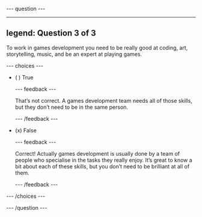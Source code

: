 
--- question ---

---
legend: Question 3 of 3
---

To work in games development you need to be really good at coding, art, storytelling, music, and be an expert at playing games.

--- choices ---

- ( ) True


  --- feedback ---

  That’s not correct. A games development team needs all of those skills, but they don’t need to be in the same person.

  --- /feedback ---

- (x) False


  --- feedback ---

  Correct! Actually games development is usually done by a team of people who specialise in the tasks they really enjoy. It’s great to know a bit about each of these skills, but you don’t need to be brilliant at all of them.

  --- /feedback ---

--- /choices ---

--- /question ---
